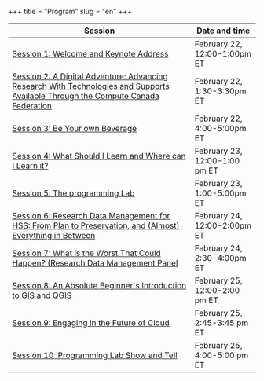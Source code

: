 +++
title = "Program"
slug = "en"
+++

| Session      | Date and time |
| ----------- | ----------- |
| [Session 1: Welcome and Keynote Address](/intro) | February 22, 12:00-1:00pm ET |
| [Session 2: A Digital Adventure: Advancing Research With Technologies and Supports Available Through the Compute Canada Federation](/digital) | February 22, 1:30-3:30pm ET |
| [Session 3: Be Your own Beverage](/beverage) | February 22, 4:00-5:00pm ET |
| [Session 4: What Should I Learn and Where can I Learn it?](/pm) | February 23, 12:00-1:00 pm ET |
| [Session 5: The programming Lab](/lab) | February 23, 1:00-5:00pm ET |
| [Session 6: Research Data Management for HSS: From Plan to Preservation, and (Almost) Everything in Between](/dmp) | February 24, 12:00-2:00pm ET |
| [Session 7: What is the Worst That Could Happen? (Research Data Management Panel](/rdmp) | February 24, 2:30-4:00pm ET |
| [Session 8: An Absolute Beginner's Introduction to GIS and QGIS](/gisqgis) | February 25, 12:00-2:00 pm ET |
| [Session 9: Engaging in the Future of Cloud](/cloud) | February 25, 2:45-3:45 pm ET |
| [Session 10: Programming Lab Show and Tell](/plab) | February 25, 4:00-5:00 pm ET |
